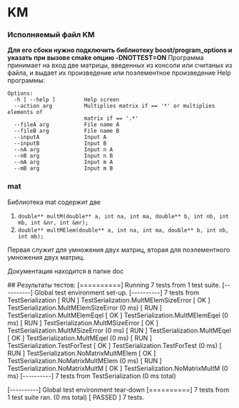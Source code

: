 # KM
### Исполняемый файл KM 
**Для его сбоки нужно подключить библиотеку boost/program_options и указать при вызове cmake опцию -DNOTTEST=ON**
Программа принимает на вход две матрицы, введенных из консоли или считаных из файла, и выдает их произведение или поэлементное произведение
Help программы:
```
Options:
  -h [ --help ]         Help screen
  --action arg          Multiplies matrix if == '*' or multiplies elements of
                        matrix if == '.*'
  --fileA arg           File name A
  --fileB arg           File name B
  --inputA              Input A
  --inputB              Input B
  --nA arg              Input n A
  --nB arg              Input n B
  --mA arg              Input m A
  --mB arg              Input m B
  ```
### mat
Библиотека mat содержит две 
1. `double** multM(double** a, int na, int ma, double** b, int nb, int mb, int &nr, int &mr);`
2. `double** multMElem(double** a, int na, int ma, double** b, int nb, int mb);`

Первая служит для умножения двух матриц, вторая для поэлементного умножения двух матриц.

Документация находится в папке doc

\#\#
Результаты
тестов:
[==========] Running 7 tests from 1 test suite.
[----------] Global test environment set-up.
[----------] 7 tests from TestSerialization
[ RUN      ] TestSerialization.MultMElemSizeError
[       OK ] TestSerialization.MultMElemSizeError (0 ms)
[ RUN      ] TestSerialization.MultMElemEqel
[       OK ] TestSerialization.MultMElemEqel (0 ms)
[ RUN      ] TestSerialization.MultMSizeError
[       OK ] TestSerialization.MultMSizeError (0 ms)
[ RUN      ] TestSerialization.MultMEqel
[       OK ] TestSerialization.MultMEqel (0 ms)
[ RUN      ] TestSerialization.TestForTest
[       OK ] TestSerialization.TestForTest (0 ms)
[ RUN      ] TestSerialization.NoMatrixMultMElem
[       OK ] TestSerialization.NoMatrixMultMElem (0 ms)
[ RUN      ] TestSerialization.NoMatrixMultM
[       OK ] TestSerialization.NoMatrixMultM (0 ms)
[----------] 7 tests from TestSerialization (0 ms total)

[----------] Global test environment tear-down
[==========] 7 tests from 1 test suite ran. (0 ms total)
[  PASSED  ] 7 tests.
